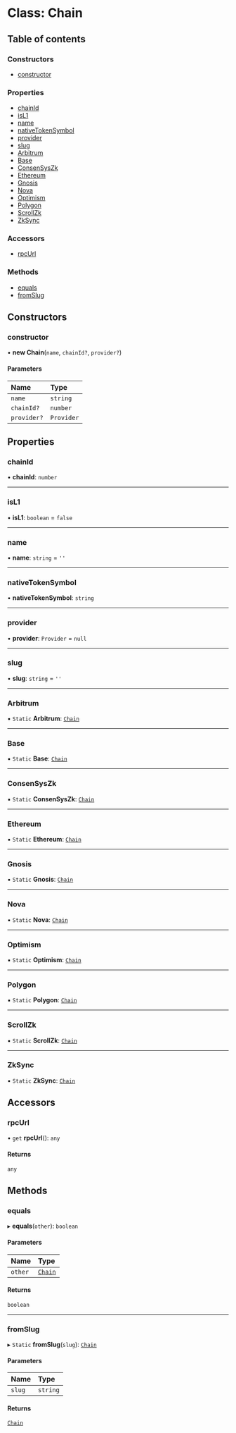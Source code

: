 # Class: Chain

## Table of contents

### Constructors

- [constructor](Chain.md#constructor)

### Properties

- [chainId](Chain.md#chainid)
- [isL1](Chain.md#isl1)
- [name](Chain.md#name)
- [nativeTokenSymbol](Chain.md#nativetokensymbol)
- [provider](Chain.md#provider)
- [slug](Chain.md#slug)
- [Arbitrum](Chain.md#arbitrum)
- [Base](Chain.md#base)
- [ConsenSysZk](Chain.md#consensyszk)
- [Ethereum](Chain.md#ethereum)
- [Gnosis](Chain.md#gnosis)
- [Nova](Chain.md#nova)
- [Optimism](Chain.md#optimism)
- [Polygon](Chain.md#polygon)
- [ScrollZk](Chain.md#scrollzk)
- [ZkSync](Chain.md#zksync)

### Accessors

- [rpcUrl](Chain.md#rpcurl)

### Methods

- [equals](Chain.md#equals)
- [fromSlug](Chain.md#fromslug)

## Constructors

### <a id="constructor" name="constructor"></a> constructor

• **new Chain**(`name`, `chainId?`, `provider?`)

#### Parameters

| Name | Type |
| :------ | :------ |
| `name` | `string` |
| `chainId?` | `number` |
| `provider?` | `Provider` |

## Properties

### <a id="chainid" name="chainid"></a> chainId

• **chainId**: `number`

___

### <a id="isl1" name="isl1"></a> isL1

• **isL1**: `boolean` = `false`

___

### <a id="name" name="name"></a> name

• **name**: `string` = `''`

___

### <a id="nativetokensymbol" name="nativetokensymbol"></a> nativeTokenSymbol

• **nativeTokenSymbol**: `string`

___

### <a id="provider" name="provider"></a> provider

• **provider**: `Provider` = `null`

___

### <a id="slug" name="slug"></a> slug

• **slug**: `string` = `''`

___

### <a id="arbitrum" name="arbitrum"></a> Arbitrum

▪ `Static` **Arbitrum**: [`Chain`](Chain.md)

___

### <a id="base" name="base"></a> Base

▪ `Static` **Base**: [`Chain`](Chain.md)

___

### <a id="consensyszk" name="consensyszk"></a> ConsenSysZk

▪ `Static` **ConsenSysZk**: [`Chain`](Chain.md)

___

### <a id="ethereum" name="ethereum"></a> Ethereum

▪ `Static` **Ethereum**: [`Chain`](Chain.md)

___

### <a id="gnosis" name="gnosis"></a> Gnosis

▪ `Static` **Gnosis**: [`Chain`](Chain.md)

___

### <a id="nova" name="nova"></a> Nova

▪ `Static` **Nova**: [`Chain`](Chain.md)

___

### <a id="optimism" name="optimism"></a> Optimism

▪ `Static` **Optimism**: [`Chain`](Chain.md)

___

### <a id="polygon" name="polygon"></a> Polygon

▪ `Static` **Polygon**: [`Chain`](Chain.md)

___

### <a id="scrollzk" name="scrollzk"></a> ScrollZk

▪ `Static` **ScrollZk**: [`Chain`](Chain.md)

___

### <a id="zksync" name="zksync"></a> ZkSync

▪ `Static` **ZkSync**: [`Chain`](Chain.md)

## Accessors

### <a id="rpcurl" name="rpcurl"></a> rpcUrl

• `get` **rpcUrl**(): `any`

#### Returns

`any`

## Methods

### <a id="equals" name="equals"></a> equals

▸ **equals**(`other`): `boolean`

#### Parameters

| Name | Type |
| :------ | :------ |
| `other` | [`Chain`](Chain.md) |

#### Returns

`boolean`

___

### <a id="fromslug" name="fromslug"></a> fromSlug

▸ `Static` **fromSlug**(`slug`): [`Chain`](Chain.md)

#### Parameters

| Name | Type |
| :------ | :------ |
| `slug` | `string` |

#### Returns

[`Chain`](Chain.md)
